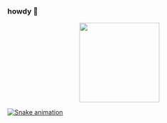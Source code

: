 ### howdy 👋

<div align="center">
  <a href="https://github.com/eric-oliveira23">
    <img height="180em" src="https://github-readme-stats.vercel.app/api/top-langs/?username=eric-oliveira23&layout=compact&langs_count=7&theme=dracula"/>
</div>
  
 ![Snake animation](https://github.com/eric-oliveira23/eric-oliveira23/blob/output/github-contribution-grid-snake.svg)
 
